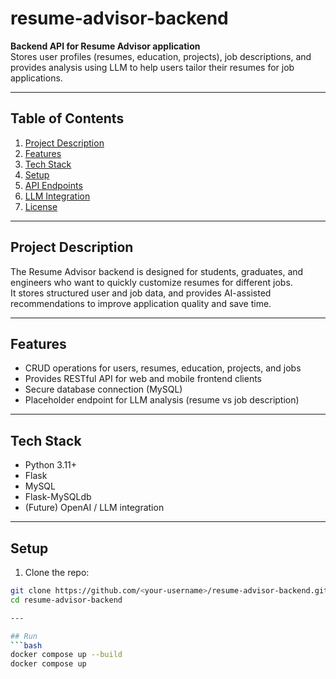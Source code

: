 # resume-advisor-backend

**Backend API for Resume Advisor application**  
Stores user profiles (resumes, education, projects), job descriptions, and provides analysis using LLM to help users tailor their resumes for job applications.  

---

## Table of Contents
1. [Project Description](#project-description)  
2. [Features](#features)  
3. [Tech Stack](#tech-stack)  
4. [Setup](#setup)  
5. [API Endpoints](#api-endpoints)  
6. [LLM Integration](#llm-integration)  
7. [License](#license)  

---

## Project Description
The Resume Advisor backend is designed for students, graduates, and engineers who want to quickly customize resumes for different jobs.  
It stores structured user and job data, and provides AI-assisted recommendations to improve application quality and save time.  

---

## Features
- CRUD operations for users, resumes, education, projects, and jobs  
- Provides RESTful API for web and mobile frontend clients
- Secure database connection (MySQL)  
- Placeholder endpoint for LLM analysis (resume vs job description)  

---

## Tech Stack
- Python 3.11+
- Flask  
- MySQL  
- Flask-MySQLdb  
- (Future) OpenAI / LLM integration  

---

## Setup
1. Clone the repo:  
```bash
git clone https://github.com/<your-username>/resume-advisor-backend.git
cd resume-advisor-backend

---

## Run
```bash
docker compose up --build
docker compose up
